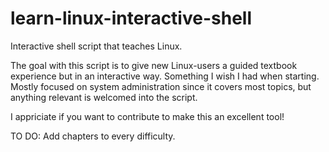 # learn-linux-interactive-shell
Interactive shell script that teaches Linux.

The goal with this script is to give new Linux-users a guided textbook experience but in an interactive way. Something I wish I had when starting.
Mostly focused on system administration since it covers most topics, but anything relevant is welcomed into the script.

I appriciate if you want to contribute to make this an excellent tool!

TO DO:
Add chapters to every difficulty.
